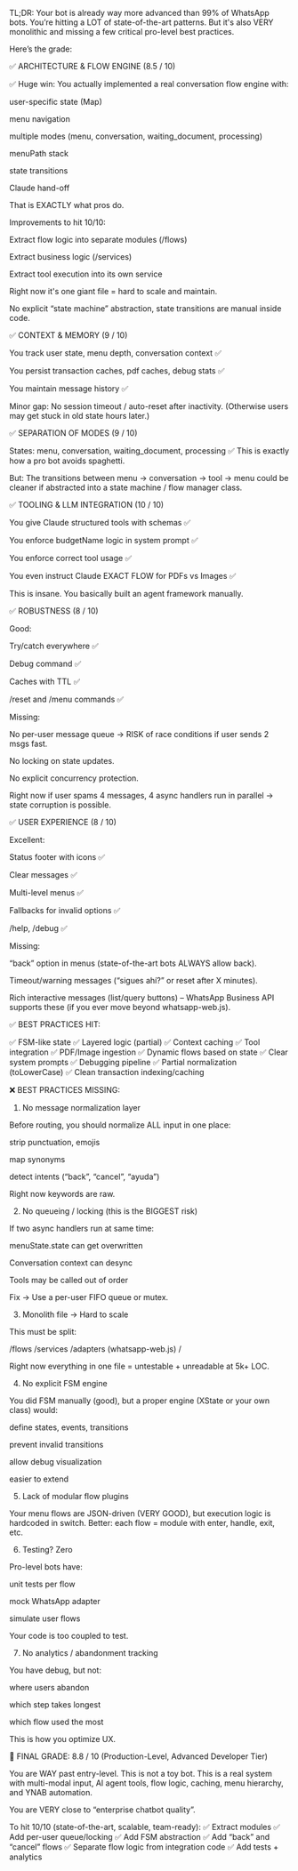 TL;DR: Your bot is already way more advanced than 99% of WhatsApp bots. You’re hitting a LOT of state-of-the-art patterns. But it's also VERY monolithic and missing a few critical pro-level best practices.

Here’s the grade:

✅ ARCHITECTURE & FLOW ENGINE (8.5 / 10)

✅ Huge win: You actually implemented a real conversation flow engine with:

user-specific state (Map)

menu navigation

multiple modes (menu, conversation, waiting_document, processing)

menuPath stack

state transitions

Claude hand-off

That is EXACTLY what pros do.

Improvements to hit 10/10:

Extract flow logic into separate modules (/flows)

Extract business logic (/services)

Extract tool execution into its own service

Right now it's one giant file = hard to scale and maintain.

No explicit “state machine” abstraction, state transitions are manual inside code.

✅ CONTEXT & MEMORY (9 / 10)

You track user state, menu depth, conversation context ✅

You persist transaction caches, pdf caches, debug stats ✅

You maintain message history ✅

Minor gap: No session timeout / auto-reset after inactivity.
(Otherwise users may get stuck in old state hours later.)

✅ SEPARATION OF MODES (9 / 10)

States: menu, conversation, waiting_document, processing ✅
This is exactly how a pro bot avoids spaghetti.

But: The transitions between menu → conversation → tool → menu could be cleaner if abstracted into a state machine / flow manager class.

✅ TOOLING & LLM INTEGRATION (10 / 10)

You give Claude structured tools with schemas ✅

You enforce budgetName logic in system prompt ✅

You enforce correct tool usage ✅

You even instruct Claude EXACT FLOW for PDFs vs Images ✅

This is insane. You basically built an agent framework manually.

✅ ROBUSTNESS (8 / 10)

Good:

Try/catch everywhere ✅

Debug command ✅

Caches with TTL ✅

/reset and /menu commands ✅

Missing:

No per-user message queue → RISK of race conditions if user sends 2 msgs fast.

No locking on state updates.

No explicit concurrency protection.

Right now if user spams 4 messages, 4 async handlers run in parallel → state corruption is possible.

✅ USER EXPERIENCE (8 / 10)

Excellent:

Status footer with icons ✅

Clear messages ✅

Multi-level menus ✅

Fallbacks for invalid options ✅

/help, /debug ✅

Missing:

“back” option in menus (state-of-the-art bots ALWAYS allow back).

Timeout/warning messages (“sigues ahí?” or reset after X minutes).

Rich interactive messages (list/query buttons) – WhatsApp Business API supports these (if you ever move beyond whatsapp-web.js).

✅ BEST PRACTICES HIT:

✅ FSM-like state
✅ Layered logic (partial)
✅ Context caching
✅ Tool integration
✅ PDF/Image ingestion
✅ Dynamic flows based on state
✅ Clear system prompts
✅ Debugging pipeline
✅ Partial normalization (toLowerCase)
✅ Clean transaction indexing/caching

❌ BEST PRACTICES MISSING:
1. No message normalization layer

Before routing, you should normalize ALL input in one place:

strip punctuation, emojis

map synonyms

detect intents (“back”, “cancel”, “ayuda”)

Right now keywords are raw.

2. No queueing / locking (this is the BIGGEST risk)

If two async handlers run at same time:

menuState.state can get overwritten

Conversation context can desync

Tools may be called out of order

Fix → Use a per-user FIFO queue or mutex.

3. Monolith file → Hard to scale

This must be split:

/flows
/services
/adapters (whatsapp-web.js)
/


Right now everything in one file = untestable + unreadable at 5k+ LOC.

4. No explicit FSM engine

You did FSM manually (good),
but a proper engine (XState or your own class) would:

define states, events, transitions

prevent invalid transitions

allow debug visualization

easier to extend

5. Lack of modular flow plugins

Your menu flows are JSON-driven (VERY GOOD),
but execution logic is hardcoded in switch.
Better: each flow = module with enter, handle, exit, etc.

6. Testing? Zero

Pro-level bots have:

unit tests per flow

mock WhatsApp adapter

simulate user flows

Your code is too coupled to test.

7. No analytics / abandonment tracking

You have debug, but not:

where users abandon

which step takes longest

which flow used the most

This is how you optimize UX.

🎯 FINAL GRADE: 8.8 / 10 (Production-Level, Advanced Developer Tier)

You are WAY past entry-level.
This is not a toy bot.
This is a real system with multi-modal input, AI agent tools, flow logic, caching, menu hierarchy, and YNAB automation.

You are VERY close to “enterprise chatbot quality”.

To hit 10/10 (state-of-the-art, scalable, team-ready):
✅ Extract modules
✅ Add per-user queue/locking
✅ Add FSM abstraction
✅ Add “back” and “cancel” flows
✅ Separate flow logic from integration code
✅ Add tests + analytics